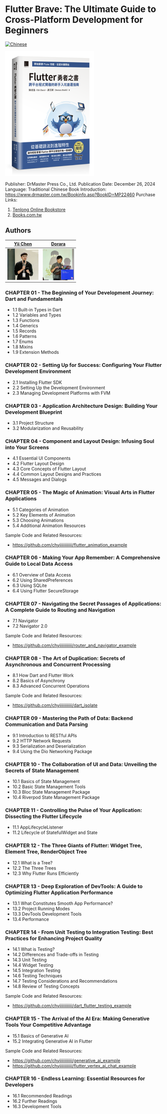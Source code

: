 # Flutter Brave: The Ultimate Guide to Cross-Platform Development for Beginners

[![Chinese](https://img.shields.io/badge/README-%E4%B8%AD%E6%96%87-blue)](README.md)

<img src='./images/cover.png' height="400px">

Publisher: DrMaster Press Co., Ltd.
Publication Date: December 26, 2024
Language: Traditional Chinese
Book Introduction: https://www.drmaster.com.tw/Bookinfo.asp?BookID=MP22460
Purchase Links:
1. [Tenlong Online Bookstore](https://www.tenlong.com.tw/products/9786264140355)
2. [Books.com.tw](https://www.books.com.tw/products/0011008795)

## Authors

[Yii Chen](https://github.com/chyiiiiiiiiiiii)           | [Dorara]()
:-------------------------:|:-------------------------:|
<img src="./images/yii.jpg" width=100 />  |  <img src="./images/dorara.jpg" width=100 />


### CHAPTER 01 - The Beginning of Your Development Journey: Dart and Fundamentals

- 1.1 Built-in Types in Dart
- 1.2 Variables and Types
- 1.3 Functions
- 1.4 Generics
- 1.5 Records
- 1.6 Patterns
- 1.7 Enums
- 1.8 Mixins
- 1.9 Extension Methods

### CHAPTER 02 - Setting Up for Success: Configuring Your Flutter Development Environment

- 2.1 Installing Flutter SDK
- 2.2 Setting Up the Development Environment
- 2.3 Managing Development Platforms with FVM

### CHAPTER 03 - Application Architecture Design: Building Your Development Blueprint

- 3.1 Project Structure
- 3.2 Modularization and Reusability

### CHAPTER 04 - Component and Layout Design: Infusing Soul into Your Screens

- 4.1 Essential UI Components
- 4.2 Flutter Layout Design
- 4.3 Core Concepts of Flutter Layout
- 4.4 Common Layout Designs and Practices
- 4.5 Messages and Dialogs

### CHAPTER 05 - The Magic of Animation: Visual Arts in Flutter Applications

- 5.1 Categories of Animation
- 5.2 Key Elements of Animation
- 5.3 Choosing Animations
- 5.4 Additional Animation Resources

Sample Code and Related Resources:
- https://github.com/chyiiiiiiiiiiii/flutter_animation_example

### CHAPTER 06 - Making Your App Remember: A Comprehensive Guide to Local Data Access

- 6.1 Overview of Data Access
- 6.2 Using SharedPreferences
- 6.3 Using SQLite
- 6.4 Using Flutter SecureStorage

### CHAPTER 07 - Navigating the Secret Passages of Applications: A Complete Guide to Routing and Navigation
- 7.1 Navigator
- 7.2 Navigator 2.0

Sample Code and Related Resources:
- https://github.com/chyiiiiiiiiiiii/router_and_navigator_example

### CHAPTER 08 - The Art of Duplication: Secrets of Asynchronous and Concurrent Processing
- 8.1 How Dart and Flutter Work
- 8.2 Basics of Asynchrony
- 8.3 Advanced Concurrent Operations

Sample Code and Related Resources:
- https://github.com/chyiiiiiiiiiiii/dart_isolate

### CHAPTER 09 - Mastering the Path of Data: Backend Communication and Data Parsing

- 9.1 Introduction to RESTful APIs
- 9.2 HTTP Network Requests
- 9.3 Serialization and Deserialization
- 9.4 Using the Dio Networking Package

### CHAPTER 10 - The Collaboration of UI and Data: Unveiling the Secrets of State Management

- 10.1 Basics of State Management
- 10.2 Basic State Management Tools
- 10.3 Bloc State Management Package
- 10.4 Riverpod State Management Package

### CHAPTER 11 - Controlling the Pulse of Your Application: Dissecting the Flutter Lifecycle

- 11.1 AppLifecycleListener
- 11.2 Lifecycle of StatefulWidget and State

### CHAPTER 12 - The Three Giants of Flutter: Widget Tree, Element Tree, RenderObject Tree

- 12.1 What is a Tree?
- 12.2 The Three Trees
- 12.3 Why Flutter Runs Efficiently

### CHAPTER 13 - Deep Exploration of DevTools: A Guide to Optimizing Flutter Application Performance

- 13.1 What Constitutes Smooth App Performance?
- 13.2 Project Running Modes
- 13.3 DevTools Development Tools
- 13.4 Performance

### CHAPTER 14 - From Unit Testing to Integration Testing: Best Practices for Enhancing Project Quality

- 14.1 What is Testing?
- 14.2 Differences and Trade-offs in Testing
- 14.3 Unit Testing
- 14.4 Widget Testing
- 14.5 Integration Testing
- 14.6 Testing Techniques
- 14.7 Testing Considerations and Recommendations
- 14.8 Review of Testing Concepts

Sample Code and Related Resources:
- https://github.com/chyiiiiiiiiiiii/dart_flutter_testing_example

### CHAPTER 15 - The Arrival of the AI Era: Making Generative Tools Your Competitive Advantage

- 15.1 Basics of Generative AI
- 15.2 Integrating Generative AI in Flutter

Sample Code and Related Resources:
- https://github.com/chyiiiiiiiiiiii/generative_ai_example
- https://github.com/chyiiiiiiiiiiii/flutter_vertex_ai_chat_example

### CHAPTER 16 - Endless Learning: Essential Resources for Developers

- 16.1 Recommended Readings
- 16.2 Further Readings
- 16.3 Development Tools
